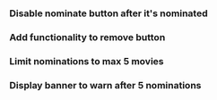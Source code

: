 ### Disable nominate button after it's nominated

### Add functionality to remove button

### Limit nominations to max 5 movies

### Display banner to warn after 5 nominations
